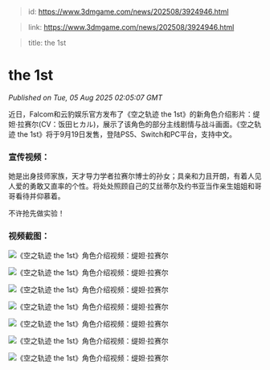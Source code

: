 > id: https://www.3dmgame.com/news/202508/3924946.html

> link: https://www.3dmgame.com/news/202508/3924946.html

> title: the 1st

# the 1st
_Published on Tue, 05 Aug 2025 02:05:07 GMT_

近日，Falcom和云豹娱乐官方发布了《空之轨迹 the 1st》的新角色介绍影片：缇妲·拉赛尔(CV：饭田ヒカル)，展示了该角色的部分主线剧情与战斗画面。《空之轨迹 the 1st》将于9月19日发售，登陆PS5、Switch和PC平台，支持中文。

### 宣传视频：

她是出身技师家族，天才导力学者拉赛尔博士的孙女；具亲和力且开朗，有着人见人爱的勇敢又直率的个性。将处处照顾自己的艾丝蒂尔及约书亚当作亲生姐姐和哥哥看待并仰慕着。

不许抢先做实验！

### 视频截图：

![《空之轨迹 the 1st》角色介绍视频：缇妲·拉赛尔](https://img.3dmgame.com/uploads/images/news/20250805/1754359459_822416_jpg_r.jpg)

![《空之轨迹 the 1st》角色介绍视频：缇妲·拉赛尔](https://img.3dmgame.com/uploads/images/news/20250805/1754359459_936388_jpg_r.jpg)

![《空之轨迹 the 1st》角色介绍视频：缇妲·拉赛尔](https://img.3dmgame.com/uploads/images/news/20250805/1754359459_340998_jpg_r.jpg)

![《空之轨迹 the 1st》角色介绍视频：缇妲·拉赛尔](https://img.3dmgame.com/uploads/images/news/20250805/1754359459_106628_jpg_r.jpg)

![《空之轨迹 the 1st》角色介绍视频：缇妲·拉赛尔](https://img.3dmgame.com/uploads/images/news/20250805/1754359460_581638_jpg_r.jpg)

![《空之轨迹 the 1st》角色介绍视频：缇妲·拉赛尔](https://img.3dmgame.com/uploads/images/news/20250805/1754359460_597610_jpg_r.jpg)

![《空之轨迹 the 1st》角色介绍视频：缇妲·拉赛尔](https://img.3dmgame.com/uploads/images/news/20250805/1754359460_390195_jpg_r.jpg)
